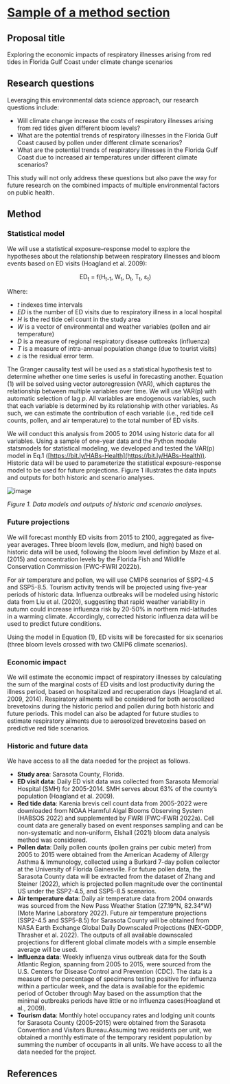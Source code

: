 # [Sample of a method section](https://aselshall.github.io/rm/m04/method-sample)

## Proposal title
Exploring the economic impacts of respiratory illnesses arising from red tides in Florida Gulf Coast under climate change scenarios

## Research questions
Leveraging this environmental data science approach, our research questions include:
- Will climate change increase the costs of respiratory illnesses arising from red tides given different bloom levels?
- What are the potential trends of respiratory illnesses in the Florida Gulf Coast caused by pollen under different climate scenarios?
- What are the potential trends of respiratory illnesses in the Florida Gulf Coast due to increased air temperatures under different climate scenarios?

This study will not only address these questions but also pave the way for future research on the combined impacts of multiple environmental factors on public health.


## Method

### Statistical model
We will use a statistical exposure–response model to explore the hypotheses about the relationship between respiratory illnesses and bloom events based on ED visits (Hoagland et al. 2009):

<p align="center">
ED<sub>t</sub> = f(H<sub>t-1</sub>, W<sub>t</sub>, D<sub>t</sub>, T<sub>t</sub>, ε<sub>t</sub>)
</p>

Where:
- *t* indexes time intervals
- *ED* is the number of ED visits due to respiratory illness in a local hospital
- *H* is the red tide cell count in the study area
- *W* is a vector of environmental and weather variables (pollen and air temperature)
- *D* is a measure of regional respiratory disease outbreaks (influenza)
- *T* is a measure of intra-annual population change (due to tourist visits)
- *ε* is the residual error term.

The Granger causality test will be used as a statistical hypothesis test to determine whether one time series is useful in forecasting another. Equation (1) will be solved using vector autoregression (VAR), which captures the relationship between multiple variables over time. We will use VAR(p) with automatic selection of lag *p*. All variables are endogenous variables, such that each variable is determined by its relationship with other variables. As such, we can estimate the contribution of each variable (i.e., red tide cell counts, pollen, and air temperature) to the total number of ED visits. 

We will conduct this analysis from 2005 to 2014 using historic data for all variables. Using a sample of one-year data and the Python module statsmodels for statistical modeling, we developed and tested the VAR(p) model in Eq.1 ([https://bit.ly/HABs-Health](https://bit.ly/HABs-Health)). Historic data will be used to parameterize the statistical exposure-response model to be used for future projections. Figure 1 illustrates the data inputs and outputs for both historic and scenario analyses.

![image](https://github.com/user-attachments/assets/d5f78345-1513-45f8-9c88-551687a4f6f8)

*Figure 1. Data models and outputs of historic and scenario analyses.*


### Future projections
We will forecast monthly ED visits from 2015 to 2100, aggregated as five-year averages. Three bloom levels (low, medium, and high) based on historic data will be used, following the bloom level definition by Maze et al. (2015) and concentration levels by the Florida Fish and Wildlife Conservation Commission (FWC-FWRI 2022b). 

For air temperature and pollen, we will use CMIP6 scenarios of SSP2-4.5 and SSP5-8.5. Tourism activity trends will be projected using five-year periods of historic data. Influenza outbreaks will be modeled using historic data from Liu et al. (2020), suggesting that rapid weather variability in autumn could increase influenza risk by 20-50% in northern mid-latitudes in a warming climate. Accordingly,  corrected historic influenza data will be used to predict future conditions. 

Using the model in Equation (1), ED visits will be forecasted for six scenarios (three bloom levels crossed with two CMIP6 climate scenarios). 

### Economic impact
We will estimate the economic impact of respiratory illnesses by calculating the sum of the marginal costs of ED visits and lost productivity during the illness period, based on hospitalized and recuperation days (Hoagland et al. 2009, 2014). Respiratory ailments will be considered for both aerosolized brevetoxins during the historic period and pollen during both historic and future periods. This model can also be adapted for future studies to estimate respiratory ailments due to aerosolized brevetoxins based on predictive red tide scenarios.

### Historic and future data
We have access to all the data needed for the project as follows.

- **Study area**: Sarasota County, Florida.
- **ED visit data**: Daily ED visit data was collected from Sarasota Memorial Hospital (SMH) for 2005-2014. SMH serves about 63% of the county’s population (Hoagland et al. 2009).
- **Red tide data**: Karenia brevis cell count data from 2005-2022 were downloaded from NOAA Harmful Algal Blooms Observing System (HABSOS 2022) and supplemented by FWRI (FWC-FWRI 2022a). Cell count data are generally based on event responses sampling and can be non-systematic and non-uniform, Elshall (2021)  bloom data analysis  method was considered.
- **Pollen data**: Daily pollen counts (pollen grains per cubic meter) from 2005 to 2015 were obtained from the American Academy of Allergy Asthma & Immunology, collected using a Burkard 7-day pollen collector at the University of Florida Gainesville. For future pollen data, the Sarasota County data will be extracted from the dataset of Zhang and Steiner (2022), which is projected pollen magnitude over the continental US under the SSP2-4.5, and SSP5-8.5 scenarios.
- **Air temperature data**: Daily air temperature data from 2004 onwards was sourced from the New Pass Weather Station (27.19°N, 82.34°W) (Mote Marine Laboratory 2022). Future air temperature projections (SSP2-4.5 and SSP5-8.5) for Sarasota County will be obtained from NASA Earth Exchange Global Daily Downscaled Projections (NEX-GDDP, Thrasher et al. 2022). The outputs of all available downscaled projections for different global climate models with a simple ensemble average will be used.
- **Influenza data**: Weekly influenza virus outbreak data for the South Atlantic Region, spanning from 2005 to 2015, were sourced from the U.S. Centers for Disease Control and Prevention (CDC). The data is a measure of the percentage of specimens testing positive for influenza within a particular week, and the data is available for the epidemic period of October through May based on the assumption that the minimal outbreaks periods have little or no influenza cases(Hoagland et al., 2009).  
- **Tourism data**: Monthly hotel occupancy rates and lodging unit counts for Sarasota County (2005-2015) were obtained from the Sarasota Convention and Visitors Bureau.Assuming two residents per unit, we obtained a monthly estimate of the temporary resident population by summing the number of occupants in all units. We have access to all the data needed for the project.

## References

